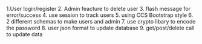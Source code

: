 1.User login/register
2. Admin feacture to delete user
3. flash message for error/success
4. use session to track users
5. using CCS Bootstrap style
6. 2 different schemas to make users and admin
7. use crypto libary to encode the password
8. user json format to update database
9. get/post/delete call to update data